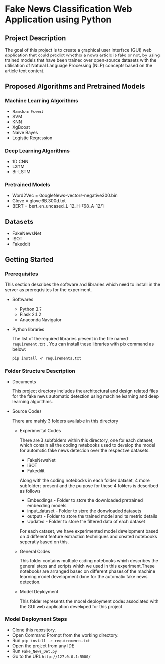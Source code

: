 #  Fake News Classification Web Application using Python

## Project Description

The goal of this project is to create a graphical user interface (GUI) web application that could predict whether a news article is fake or not, by using trained models that have been trained over open-source datasets with the utilisation of Natural Language Processing (NLP) concepts based on the article text content.

## Proposed Algorithms and Pretrained Models

### Machine Learning Algorithms

* Random Forest
* SVM
* KNN
* XgBoost
* Naive Bayes
* Logistic Regression


### Deep Learning Algorithms

* 1D CNN
* LSTM
* Bi-LSTM

### Pretrained Models

* Word2Vec = GoogleNews-vectors-negative300.bin
* Glove = glove.6B.300d.txt
* BERT = bert_en_uncased_L-12_H-768_A-12/1


## Datasets
* FakeNewsNet
* ISOT
* Fakeddit

## Getting Started

### Prerequisites

This section describes the software and libraries which need to install in the server as prerequisites for the experiment.

* Softwares

    * Python 3.7
    * Flask 2.1.2
    * Anaconda Navigator

* Python libraries

    The list of the required libraries present in the file named `requirement.txt` . You can install these libraries with pip command as below:

    `pip install -r requirements.txt`
    

### Folder Structure Description

* Documents

    This project directory  includes the architectural and design related files for the fake news automatic detection using machine learning and deep learning algorithms.

* Source Codes

    There are mainly 3 folders available in this directory 

    * Experimental Codes

       There are 3 subfolders within this directory, one for each dataset, which contain all the coding notebooks used to develop the model for automatic fake news detection over the respective datasets.

       * FakeNewsNet
       * ISOT
       * Fakeddit
       
       Along with the coding notebooks in each folder dataset, 4 more subfolders present and the purpose for these 4 folders is described as follows:

       * Embeddings -  Folder to store the downloaded pretrained embedding models 
       * input_dataset - Folder to store the donwloaded datasets 
       * outputs - Folder to store the trained model and its metric details
       * Updated - Folder to store the filtered data of each dataset 
     
       For each dataset, we have experimented model development based on 4 different feature extraction techniques and created notebooks seperatly based on this.


    * General Codes

        This folder contains multiple coding notebooks which describes the general steps and scripts which we used in this experiment.These notebooks are arranged based on different phases of the machine learning model development done for the automatic fake news detection.

    * Model Deployment

        This folder represents the model deployment codes associated with the GUI web application developed for this project



### Model Deployment Steps

- Clone this repository.
- Open Command Prompt from the working directory.
- Run `pip install -r requirements.txt`
- Open the project from any IDE
- Run `Fake_News_Det.py`
- Go to the URL `http://127.0.0.1:5000/`




